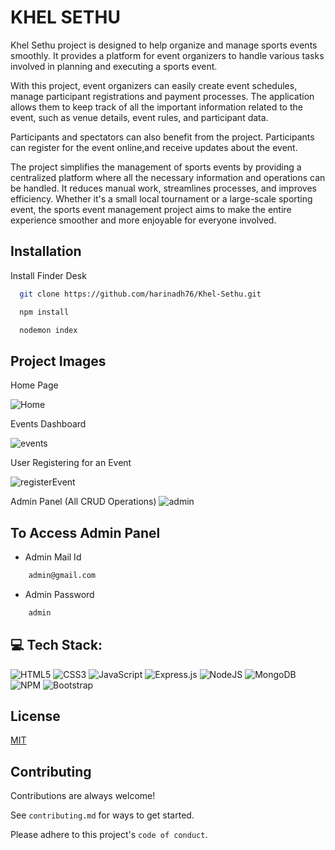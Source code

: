 
# KHEL SETHU

Khel Sethu project is  designed to help organize and manage sports events smoothly. It provides a platform for event organizers to handle various tasks involved in planning and executing a sports event.

With this project, event organizers can easily create event schedules, manage participant registrations and payment processes. The application allows them to keep track of all the important information related to the event, such as venue details, event rules, and participant data.

Participants and spectators can also benefit from the project. Participants can register for the event online,and receive updates about the event.

The project simplifies the management of sports events by providing a centralized platform where all the necessary information and operations can be handled. It reduces manual work, streamlines processes, and improves efficiency. Whether it's a small local tournament or a large-scale sporting event, the sports event management project aims to make the entire experience smoother and more enjoyable for everyone involved.








## Installation

Install Finder Desk

```bash
  git clone https://github.com/harinadh76/Khel-Sethu.git
```
```bash
  npm install
```
```bash
  nodemon index
```
    


## Project Images

Home Page

![Home](https://github.com/harinadh76/Khel-Sethu/assets/92932442/674959aa-a7a2-4516-8606-dac5aef27665)

Events Dashboard

![events](https://github.com/harinadh76/Khel-Sethu/assets/92932442/0c722e6b-66a8-4f0a-b7c4-813164bc6ee8)

User Registering for an Event

![registerEvent](https://github.com/harinadh76/Khel-Sethu/assets/92932442/701d4b90-ab8e-4bf7-b36d-b80f8689e918)

Admin Panel (All CRUD Operations)
![admin](https://github.com/harinadh76/Khel-Sethu/assets/92932442/3c1c5d11-ba7e-4127-82bb-78bccdbeb3d0)




## To Access Admin Panel

- Admin Mail Id
```bash
    admin@gmail.com
```
- Admin Password
```bash
    admin
```



## 💻 Tech Stack:
![HTML5](https://img.shields.io/badge/html5-%23E34F26.svg?style=for-the-badge&logo=html5&logoColor=white) ![CSS3](https://img.shields.io/badge/css3-%231572B6.svg?style=for-the-badge&logo=css3&logoColor=white) ![JavaScript](https://img.shields.io/badge/javascript-%23323330.svg?style=for-the-badge&logo=javascript&logoColor=%23F7DF1E) ![Express.js](https://img.shields.io/badge/express.js-%23404d59.svg?style=for-the-badge&logo=express&logoColor=%2361DAFB) ![NodeJS](https://img.shields.io/badge/node.js-6DA55F?style=for-the-badge&logo=node.js&logoColor=white) ![MongoDB](https://img.shields.io/badge/MongoDB-%234ea94b.svg?style=for-the-badge&logo=mongodb&logoColor=white) ![NPM](https://img.shields.io/badge/NPM-%23000000.svg?style=for-the-badge&logo=npm&logoColor=white) ![Bootstrap](https://img.shields.io/badge/bootstrap-%23563D7C.svg?style=for-the-badge&logo=bootstrap&logoColor=white)


## License

[MIT](https://choosealicense.com/licenses/mit/)


## Contributing

Contributions are always welcome!

See `contributing.md` for ways to get started.

Please adhere to this project's `code of conduct`.


